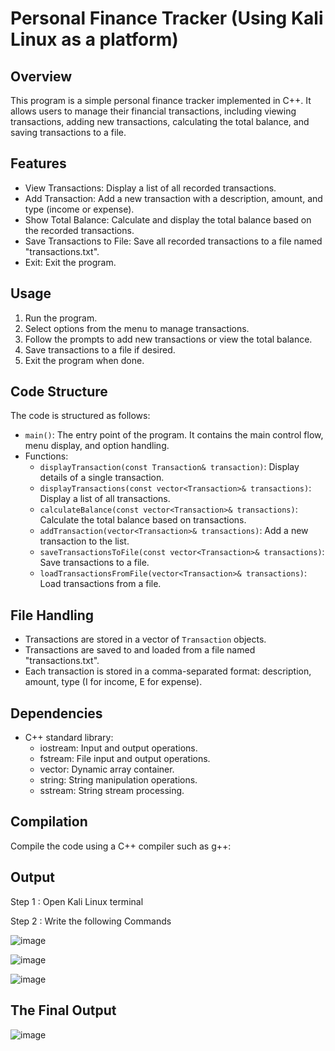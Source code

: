 # Personal Finance Tracker (Using Kali Linux as a platform)

## Overview

This program is a simple personal finance tracker implemented in C++. It allows users to manage their financial transactions, including viewing transactions, adding new transactions, calculating the total balance, and saving transactions to a file.

## Features

- View Transactions: Display a list of all recorded transactions.
- Add Transaction: Add a new transaction with a description, amount, and type (income or expense).
- Show Total Balance: Calculate and display the total balance based on the recorded transactions.
- Save Transactions to File: Save all recorded transactions to a file named "transactions.txt".
- Exit: Exit the program.

## Usage

1. Run the program.
2. Select options from the menu to manage transactions.
3. Follow the prompts to add new transactions or view the total balance.
4. Save transactions to a file if desired.
5. Exit the program when done.

## Code Structure

The code is structured as follows:

- `main()`: The entry point of the program. It contains the main control flow, menu display, and option handling.
- Functions:
  - `displayTransaction(const Transaction& transaction)`: Display details of a single transaction.
  - `displayTransactions(const vector<Transaction>& transactions)`: Display a list of all transactions.
  - `calculateBalance(const vector<Transaction>& transactions)`: Calculate the total balance based on transactions.
  - `addTransaction(vector<Transaction>& transactions)`: Add a new transaction to the list.
  - `saveTransactionsToFile(const vector<Transaction>& transactions)`: Save transactions to a file.
  - `loadTransactionsFromFile(vector<Transaction>& transactions)`: Load transactions from a file.

## File Handling

- Transactions are stored in a vector of `Transaction` objects.
- Transactions are saved to and loaded from a file named "transactions.txt".
- Each transaction is stored in a comma-separated format: description, amount, type (I for income, E for expense).

## Dependencies

- C++ standard library:
  - iostream: Input and output operations.
  - fstream: File input and output operations.
  - vector: Dynamic array container.
  - string: String manipulation operations.
  - sstream: String stream processing.

## Compilation

Compile the code using a C++ compiler such as g++:


## Output

Step 1 : Open Kali Linux terminal

Step 2 : Write the following Commands


![image](https://github.com/Shantanu2911/Sem-2-Practical/assets/143939657/143a983d-4865-4fba-a23a-a233ebd32658)

![image](https://github.com/Shantanu2911/Sem-2-Practical/assets/143939657/085e3f4e-4dc9-4a9a-96bd-61dba2829951)

![image](https://github.com/Shantanu2911/Sem-2-Practical/assets/143939657/9067a218-e6cb-4a1b-b009-d24dc4f3b816)

## The Final Output 

![image](https://github.com/Shantanu2911/Sem-2-Practical/assets/143939657/6c69ac49-d25c-455e-951f-ae3568bf4f2d)
